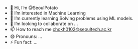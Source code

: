 - 👋 Hi, I’m @SeoulPotato
- 👀 I’m interested in Machine Learning
- 🌱 I’m currently learning Solving problems using ML models.
- 💞️ I’m looking to collaborate on ...
- 📫 How to reach me chokh0102@seoultech.ac.kr
- 😄 Pronouns: ...
- ⚡ Fun fact: ...

<!---
SeoulPotato/SeoulPotato is a ✨ special ✨ repository because its `README.md` (this file) appears on your GitHub profile.
You can click the Preview link to take a look at your changes.
--->
